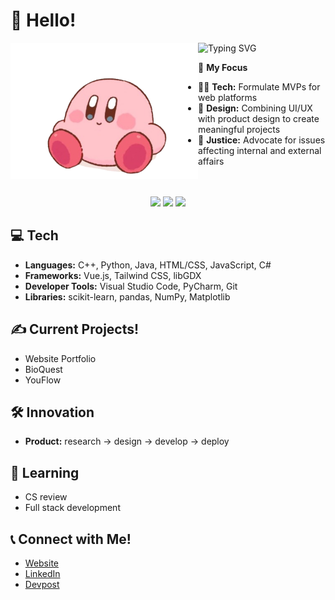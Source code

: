 # 💌 Hello!
<p>
<img align="left" src="kirby.png" width="300px">

![Typing SVG](https://readme-typing-svg.demolab.com?font=Fira+Code&duration=3000&pause=1000&color=C598FF&random=false&width=435&lines=I'm+Allison+%F0%9F%92%8C;I'm+a+student%2C+developer%2C+%26+designer)

🌱 **My Focus**
- 👩‍💻 **Tech:** Formulate MVPs for web platforms
- 🎨 **Design:** Combining UI/UX with product design to create meaningful projects
- 💼 **Justice:** Advocate for issues affecting internal and external affairs
</p>
<br><br>

<div align="center">
  <img src="https://github-readme-stats.vercel.app/api/top-langs/?username=imallison&layout=compact&theme=dark&langs_count=6&exclude_repo=books-data-analysis,grocery-in-one" width="280" />
  <img src="https://github-readme-stats.vercel.app/api?username=imallison&theme=tokyonight&show_icons=true&hide_border=true&count_private=false" width="300" />
  <img src="https://github-readme-streak-stats.herokuapp.com/?user=imallison&theme=tokyonight&hide_border=true" width="320" />
</div>

## 💻 Tech
- **Languages:** C++, Python, Java, HTML/CSS, JavaScript, C#
- **Frameworks:** Vue.js, Tailwind CSS, libGDX
- **Developer Tools:** Visual Studio Code, PyCharm, Git
- **Libraries:** scikit-learn, pandas, NumPy, Matplotlib

## ✍️ Current Projects!
- Website Portfolio
- BioQuest
- YouFlow

## 🛠️ Innovation
- **Product:** research → design → develop → deploy

## 📖 Learning
- CS review
- Full stack development<br>

## 📞 Connect with Me!
- [Website](https://imallison.com/)
- [LinkedIn](https://www.linkedin.com/in/imallison)
- [Devpost](https://devpost.com/imallison)

<!---
allison-pham/allison-pham is a ✨ special ✨ repository because its `README.md` (this file) appears on your GitHub profile.
You can click the Preview link to take a look at your changes.

<p align="left"> 
    <a href="https://www.python.org" target="_blank"> <img src="https://github.com/allison-pham/allison-pham/blob/main/python.png" alt="python" width="40" height="40"/> </a>
</p>

  [![Readme Card](https://github-readme-stats.vercel.app/api/pin/?username=imallison&repo=books-data-analysis&theme=radical)](https://github.com/imallison/books-data-analysis)
  ![Trophies](https://github-profile-trophy.vercel.app/?username=imallison&theme=onedark)
  <img src="https://github-readme-stats.vercel.app/api?username=imallison&hide_title=false&hide_rank=false&show_icons=true&include_all_commits=true&count_private=true&disable_animations=false&theme=dark&locale=en&hide_border=false&order=1" width="420" />
--->
